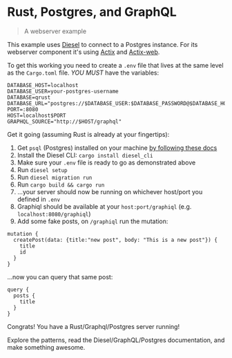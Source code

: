 # Rust, Postgres, and GraphQL
> A webserver example

This example uses [Diesel](https://github.com/diesel-rs/diesel) to connect to a Postgres instance. For its webserver component it's using [Actix](https://github.com/actix/actix) and [Actix-web](https://github.com/actix/actix-web).

To get this working you need to create a `.env` file that lives at the same level as the `Cargo.toml` file. _YOU MUST_ have the variables:

```
DATABASE_HOST=localhost
DATABASE_USER=your-postgres-username
DATABASE=qrust
DATABASE_URL="postgres://$DATABASE_USER:$DATABASE_PASSWORD@$DATABASE_HOST/$DATABASE"
PORT=:8080
HOST=localhost$PORT
GRAPHQL_SOURCE="http://$HOST/graphql"
```

Get it going (assuming Rust is already at your fingertips):

1) Get `psql` (Postgres) installed on your machine [by following these docs](https://www.postgresql.org/download/)
1) Install the Diesel CLI: `cargo install diesel_cli`
1) Make sure your `.env` file is ready to go as demonstrated above
1) Run `diesel setup`
1) Run `diesel migration run`
1) Run `cargo build && cargo run`
1) ...your server should now be running on whichever host/port you defined in `.env`
1) Graphiql should be available at your `host:port/graphiql` (e.g. `localhost:8080/graphiql`)
1) Add some fake posts, on `/graphiql` run the mutation:
```
mutation {
  createPost(data: {title:"new post", body: "This is a new post"}) {
    title
    id
  }
}
```
...now you can query that same post:
```
query {
  posts {
    title
  }
}
```

Congrats! You have a Rust/Graphql/Postgres server running!

Explore the patterns, read the Diesel/GraphQL/Postgres documentation, and make something awesome.

